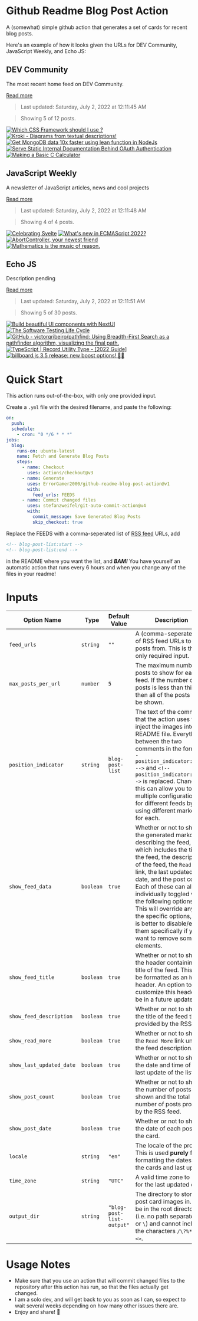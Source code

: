 # Github Readme Blog Post Action

A (somewhat) simple github action that generates a set of cards for recent blog posts.

Here's an example of how it looks given the URLs for DEV Community, JavaScript Weekly, and Echo JS:

<!-- post-list:start -->
## DEV Community

The most recent home feed on DEV Community.

[Read more](https://dev.to)
> Last updated: Saturday, July 2, 2022 at 12:11:45 AM

> Showing 5 of 12 posts.

[![Which CSS Framework should I use ?](https://raw.githubusercontent.com/ErrorGamer2000/github-readme-blog-post-action/main/generated_files/DEV_Community/Which_CSS_Framework_should_I_use__.svg)](https://dev.to/spandyboss/which-css-framework-should-i-use--3544)
[![Kroki - Diagrams from textual descriptions!](https://raw.githubusercontent.com/ErrorGamer2000/github-readme-blog-post-action/main/generated_files/DEV_Community/Kroki_-_Diagrams_from_textual_descriptions!.svg)](https://dev.to/rprabhu/kroki-diagrams-from-textual-descriptions-1c1m)
[![Get MongoDB data 10x faster using lean function in NodeJs](https://raw.githubusercontent.com/ErrorGamer2000/github-readme-blog-post-action/main/generated_files/DEV_Community/Get_MongoDB_data_10x_faster_using_lean_function_in_NodeJs.svg)](https://dev.to/deepakjaiswal/get-mongodb-data-10x-faster-using-lean-function-5a7n)
[![Serve Static Internal Documentation Behind OAuth Authentication](https://raw.githubusercontent.com/ErrorGamer2000/github-readme-blog-post-action/main/generated_files/DEV_Community/Serve_Static_Internal_Documentation_Behind_OAuth_Authentication.svg)](https://dev.to/dan_starner/easily-serve-internal-documentation-behind-oauth-authentication-322k)
[![Making a Basic C Calculator](https://raw.githubusercontent.com/ErrorGamer2000/github-readme-blog-post-action/main/generated_files/DEV_Community/Making_a_Basic_C_Calculator.svg)](https://dev.to/itsaomi/making-a-basic-c-calculator-4ple)


## JavaScript Weekly

A newsletter of JavaScript articles, news and cool projects

[Read more](https://javascriptweekly.com/)
> Last updated: Saturday, July 2, 2022 at 12:11:48 AM

> Showing 4 of 4 posts.

[![Celebrating Svelte](https://raw.githubusercontent.com/ErrorGamer2000/github-readme-blog-post-action/main/generated_files/JavaScript_Weekly/Celebrating_Svelte.svg)](https://javascriptweekly.com/issues/596)
[![What's new in ECMAScript 2022?](https://raw.githubusercontent.com/ErrorGamer2000/github-readme-blog-post-action/main/generated_files/JavaScript_Weekly/What's_new_in_ECMAScript_2022_.svg)](https://javascriptweekly.com/issues/595)
[![AbortController, your newest friend](https://raw.githubusercontent.com/ErrorGamer2000/github-readme-blog-post-action/main/generated_files/JavaScript_Weekly/AbortController__your_newest_friend.svg)](https://javascriptweekly.com/issues/594)
[![Mathematics is the music of reason.](https://raw.githubusercontent.com/ErrorGamer2000/github-readme-blog-post-action/main/generated_files/JavaScript_Weekly/Mathematics_is_the_music_of_reason..svg)](https://javascriptweekly.com/issues/593)


## Echo JS

Description pending

[Read more](
http://www.echojs.com
)
> Last updated: Saturday, July 2, 2022 at 12:11:51 AM

> Showing 5 of 30 posts.

[![Build beautiful UI components with NextUI](https://raw.githubusercontent.com/ErrorGamer2000/github-readme-blog-post-action/main/generated_files/_Echo_JS_/Build_beautiful_UI_components_with_NextUI.svg)](https://blog.openreplay.com/build-beautiful-ui-components-with-nextui)
[![The Software Testing Life Cycle](https://raw.githubusercontent.com/ErrorGamer2000/github-readme-blog-post-action/main/generated_files/_Echo_JS_/The_Software_Testing_Life_Cycle.svg)](https://blog.openreplay.com/the-software-testing-life-cycle)
[![GitHub - victorqribeiro/pathfind: Using Breadth-First Search as a pathfinder algorithm, visualizing the final path.](https://raw.githubusercontent.com/ErrorGamer2000/github-readme-blog-post-action/main/generated_files/_Echo_JS_/GitHub_-_victorqribeiro_pathfind__Using_Breadth-First_Search_as_a_pathfinder_algorithm__visualizing_the_final_path..svg)](https://github.com/victorqribeiro/pathfind)
[![TypeScript | Record Utility Type - [2022 Guide]](https://raw.githubusercontent.com/ErrorGamer2000/github-readme-blog-post-action/main/generated_files/_Echo_JS_/TypeScript___Record_Utility_Type_-_[2022_Guide].svg)](https://daily-dev-tips.com/posts/the-record-utulity-type-in-typescript/)
[![billboard.js 3.5 release: new boost options! 🚀💥](https://raw.githubusercontent.com/ErrorGamer2000/github-readme-blog-post-action/main/generated_files/_Echo_JS_/billboard.js_3.5_release__new_boost_options!_🚀💥.svg)](https://netil.medium.com/billboard-js-3-5-release-new-boost-options-7c951e576076)


<!-- post-list:end -->

# Quick Start

This action runs out-of-the-box, with only one provided input.

Create a `.yml` file with the desired filename, and paste the following:

```yml
on:
  push:
  schedule:
    - cron: "0 */6 * * *"
jobs:
  blog:
    runs-on: ubuntu-latest
    name: Fetch and Generate Blog Posts
    steps:
      - name: Checkout
        uses: actions/checkout@v3
      - name: Generate
        uses: ErrorGamer2000/github-readme-blog-post-action@v1
        with:
          feed_urls: FEEDS
      - name: Commit changed files
        uses: stefanzweifel/git-auto-commit-action@v4
        with:
          commit_message: Save Generated Blog Posts
          skip_checkout: true
```

Replace the FEEDS with a comma-seperated list of [RSS feed](https://rss.com/blog/how-do-rss-feeds-work/) URLs, add

```md
<!-- blog-post-list:start -->
<!-- blog-post-list:end -->
```

in the README where you want the list, and **_BAM!_** You have yourself an automatic action that runs every 6 hours and when you change any of the files in your readme!

# Inputs

<table>
  <thead>
    <tr>
      <th>Option Name</th>
      <th>Type</th>
      <th>Default Value</th>
      <th>Description</th>
    </tr>
  </thead>
  <tbody>
    <tr>
      <td><code>feed_urls</code></td>
      <td><code>string</code></td>
      <td><code>""</code></td>
      <td>A (comma-seperated) list of RSS feed URLs to load posts from. This is the only required input.</td>
    </tr>
    <tr>
      <td><code>max_posts_per_url</code></td>
      <td><code>number</code></td>
      <td><code>5</code></td>
      <td>The maximum number of posts to show for each feed. If the number of posts is less than this, then all of the posts will be shown.</td>
    </tr>
    <tr>
      <td><code>position_indicator</code></td>
      <td><code>string</code></td>
      <td><code>blog-post-list</code></td>
      <td>The text of the comments that the action uses to inject the images into the README file. Everything between the two comments in the form <code>&lt;!-- position_indicator:start --&gt;</code> and <code>&lt;!-- position_indicator:end --&gt;</code> is replaced. Changing this can allow you to use multiple configurations for different feeds by using different markers for each.</td>
    </tr>
    <tr>
      <td><code>show_feed_data</code></td>
      <td><code>boolean</code></td>
      <td><code>true</code></td>
      <td>Whether or not to show the generated markdown describing the feed, which includes the title of the feed, the description of the feed, the <code>Read More</code> link, the last updated date, and the post count. Each of these can also be individually toggled with the following options. This will override any of the specific options, so it is better to disable/enable them specifically if you want to remove some elements.</td>
    </tr>
    <tr>
      <td><code>show_feed_title</code></td>
      <td><code>boolean</code></td>
      <td><code>true</code></td>
      <td>Whether or not to show the header containing the title of the feed. This will be formatted as an <code>h2</code> header. An option to customize this header will be in a future update.</td>
    </tr>
    <tr>
      <td><code>show_feed_description</code></td>
      <td><code>boolean</code></td>
      <td><code>true</code></td>
      <td>Whether or not to show the title of the feed that is provided by the RSS feed.</td>
    </tr>
    <tr>
      <td><code>show_read_more</code></td>
      <td><code>boolean</code></td>
      <td><code>true</code></td>
      <td>Whether or not to show the <code>Read More</code> link under the feed description.</td>
    </tr>
    <tr>
      <td><code>show_last_updated_date</code></td>
      <td><code>boolean</code></td>
      <td><code>true</code></td>
      <td>Whether or not to show the date and time of the last update of the list.</td>
    </tr>
    <tr>
      <td><code>show_post_count</code></td>
      <td><code>boolean</code></td>
      <td><code>true</code></td>
      <td>Whether or not to show the number of posts shown and the total number of posts provided by the RSS feed.</td>
    </tr>
    <tr>
      <td><code>show_post_date</code></td>
      <td><code>boolean</code></td>
      <td><code>true</code></td>
      <td>Whether or not to show the date of each post on the card.</td>
    </tr>
    <tr>
      <td><code>locale</code></td>
      <td><code>string</code></td>
      <td><code>"en"</code></td>
      <td>The locale of the project. This is used <strong>purely</strong> for formatting the dates of the cards and last update.</td>
    </tr>
    <tr>
      <td><code>time_zone</code></td>
      <td><code>string</code></td>
      <td><code>"UTC"</code></td>
      <td>A valid time zone to use for the last updated date.</td>
    </tr>
    <tr>
      <td><code>output_dir</code></td>
      <td><code>string</code></td>
      <td><code>"blog-post-list-output"</code></td>
      <td>The directory to store the post card images in. Must be in the root directory (i.e. no path separators <code>/</code> or <code>\</code>) and cannot include the characters <code>/\?%*:|"&lt;&gt;</code>.</td>
    </tr>
<!--
    <tr>
      <td><code></code></td>
      <td><cde></cde></td>
      <td><code></code></td>
      <td></td>
    </tr>
-->
  </tbody>
</table>

# Usage Notes

- Make sure that you use an action that will commit changed files to the repository after this action has run, so that the files actually get changed.
- I am a solo dev, and will get back to you as soon as I can, so expect to wait several weeks depending on how many other issues there are.
- Enjoy and share! 🤗
